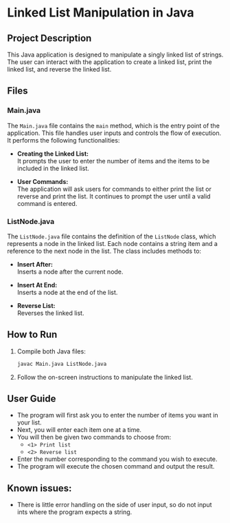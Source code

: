 # Linked List Manipulation in Java

## Project Description

This Java application is designed to manipulate a singly linked list of strings. The user can interact with the application to create a linked list, print the linked list, and reverse the linked list.

## Files

### Main.java

The `Main.java` file contains the `main` method, which is the entry point of the application. This file handles user inputs and controls the flow of execution. It performs the following functionalities:

- **Creating the Linked List:**  
  It prompts the user to enter the number of items and the items to be included in the linked list.

- **User Commands:**  
  The application will ask users for commands to either print the list or reverse and print the list. It continues to prompt the user until a valid command is entered.

### ListNode.java

The `ListNode.java` file contains the definition of the `ListNode` class, which represents a node in the linked list. Each node contains a string item and a reference to the next node in the list. The class includes methods to:

- **Insert After:**  
  Inserts a node after the current node.

- **Insert At End:**  
  Inserts a node at the end of the list.

- **Reverse List:**  
  Reverses the linked list.

## How to Run

1. Compile both Java files:
   ```bash
   javac Main.java ListNode.java
   ```
2. Follow the on-screen instructions to manipulate the linked list.

## User Guide

- The program will first ask you to enter the number of items you want in your list.
- Next, you will enter each item one at a time.
- You will then be given two commands to choose from:
  - `<1> Print list`
  - `<2> Reverse list`
- Enter the number corresponding to the command you wish to execute.
- The program will execute the chosen command and output the result.

## Known issues:
- There is little error handling on the side of user input, so do not input ints where the program expects a string.
